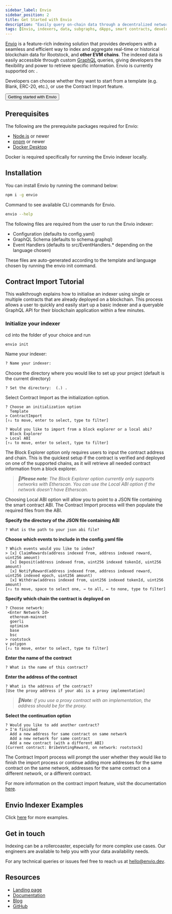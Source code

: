 ```yaml
---
sidebar_label: Envio
sidebar_position: 2
title: Get Started with Envio
description: "Easily query on-chain data through a decentralized network of indexers"
tags: [Envio, indexers, data, subgraphs, dApps, smart contracts, developers, developer tools, get-started, how-to]
---
```


[Envio](https://envio.dev/) is a feature-rich indexing solution that provides developers with a seamless and efficient way to index and aggregate real-time or historical blockchain data for Rootstock, and **other EVM chains**. The indexed data is easily accessible through custom [GraphQL](https://graphql.org/) queries, giving developers the flexibility and power to retrieve specific information. Envio is currently supported on: <Shield title="mainnet" color="orange" />.

Developers can choose whether they want to start from a template (e.g. Blank, ERC-20, etc.), or use the Contract Import feature.

<Button size="sm" href="/dev-tools/data/envio/">Getting started with Envio</Button>

## Prerequisites

The following are the prerequisite packages required for Envio:

* [Node.js](http://node.js) <Shield version="18" /> or newer
* [pnpm](https://pnpm.io/installation) <Shield version="8" /> or newer
* [Docker Desktop](https://www.docker.com/products/docker-desktop/)

Docker is required specifically for running the Envio indexer locally.

## Installation

You can install Envio by running the command below:

```bash
npm i -g envio
```

Command to see available CLI commands for Envio.

```bash
envio --help
```

The following files are required from the user to run the Envio indexer:

* Configuration (defaults to config.yaml)
* GraphQL Schema (defaults to schema.graphql)
* Event Handlers (defaults to src/EventHandlers.* depending on the language chosen)

These files are auto-generated according to the template and language chosen by running the envio init command.


## Contract Import Tutorial

This walkthrough explains how to initialise an indexer using single or multiple contracts that are already deployed on a blockchain. This process allows a user to quickly and easily start up a basic indexer and a queryable GraphQL API for their blockchain application within a few minutes.


### Initialize your indexer

cd into the folder of your choice and run


```bash
envio init
```


Name your indexer:

```bash
? Name your indexer:
```

Choose the directory where you would like to set up your project (default is the current directory)

```text
? Set the directory:  (.) .
```


Select Contract Import as the initialization option.


```text
? Choose an initialization option
  Template
> ContractImport
[↑↓ to move, enter to select, type to filter]
```



```text
? Would you like to import from a block explorer or a local abi?
  Block Explorer
> Local ABI
[↑↓ to move, enter to select, type to filter]
```


The Block Explorer option only requires users to input the contract address and chain. This is the quickest setup if the contract is verified and deployed on one of the supported chains, as it will retrieve all needed contract information from a block explorer.

> _**📣Please note**: The Block Explorer option currently only supports networks with Etherscan. You can use the Local ABI option if the network doesn't have Etherscan._

Choosing Local ABI option will allow you to point to a JSON file containing the smart contract ABI. The Contract Import process will then populate the required files from the ABI.

**Specify the directory of the JSON file containing ABI**


```text
? What is the path to your json abi file?
```


**Choose which events to include in the config.yaml file**


```text
? Which events would you like to index?
> [x] ClaimRewards(address indexed from, address indexed reward, uint256 amount)
  [x] Deposit(address indexed from, uint256 indexed tokenId, uint256 amount)
  [x] NotifyReward(address indexed from, address indexed reward, uint256 indexed epoch, uint256 amount)
  [x] Withdraw(address indexed from, uint256 indexed tokenId, uint256 amount)
[↑↓ to move, space to select one, → to all, ← to none, type to filter]
```


**Specify which chain the contract is deployed on**


```text
? Choose network:
 <Enter Network Id>
  ethereum-mainnet
  goerli
  optimism
  base
  bsc
> rootstock
v polygon
[↑↓ to move, enter to select, type to filter]
```


**Enter the name of the contract**


```text
? What is the name of this contract?
```


**Enter the address of the contract**


```text
? What is the address of the contract?
[Use the proxy address if your abi is a proxy implementation]
```


> _**📣Note**: if you use a proxy contract with an implementation, the address should be for the proxy._

**Select the continuation option**


```text
? Would you like to add another contract?
> I'm finished
  Add a new address for same contract on same network
  Add a new network for same contract
  Add a new contract (with a different ABI)
[Current contract: BribeVotingReward, on network: rootstock]
```


The Contract Import process will prompt the user whether they would like to finish the import process or continue adding more addresses for the same contract on the same network, addresses for the same contract on a different network, or a different contract.

For more information on the contract import feature, visit the documentation[ here](https://docs.envio.dev/docs/contract-import).


## Envio Indexer Examples

Click [here](https://docs.envio.dev/docs/example-uniswap-v3) for more examples.


## Get in touch

Indexing can be a rollercoaster, especially for more complex use cases. Our engineers are available to help you with your data availability needs.

For any technical queries or issues feel free to reach us at [hello@envio.dev](mailto:hello@envio.dev). 


## Resources

* [Landing page](https://envio.dev/)
* [Documentation](https://docs.envio.dev/docs/overview)
* [Blog](https://docs.envio.dev/blog)
* [GitHub](https://github.com/enviodev)
